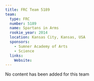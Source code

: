 ```yaml
---
title: FRC Team 5189
team:
  type: FRC
  number: 5189
  name: Spartans in Arms
  rookie_year: 2014
  location: Kansas City, Kansas, USA
  sponsors:
    - Sumner Academy of Arts
    - Science
  links:
    Website: 
---
```

No content has been added for this team